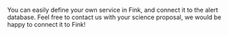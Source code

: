 You can easily define your own service in Fink, and connect it to the alert database.
Feel free to contact us with your science proposal, we would be happy to connect it to Fink!

